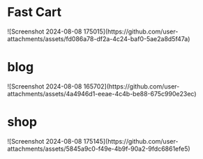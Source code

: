 <h1>Fast Cart</h1>
![Screenshot 2024-08-08 175015](https://github.com/user-attachments/assets/fd086a78-df2a-4c24-baf0-5ae2a8d5f47a)
<h1>blog</h1>
![Screenshot 2024-08-08 165702](https://github.com/user-attachments/assets/4a4946d1-eeae-4c4b-be88-675c990e23ec)
<h1>shop</h1>
![Screenshot 2024-08-08 175145](https://github.com/user-attachments/assets/5845a9c0-f49e-4b9f-90a2-9fdc6861efe5)
